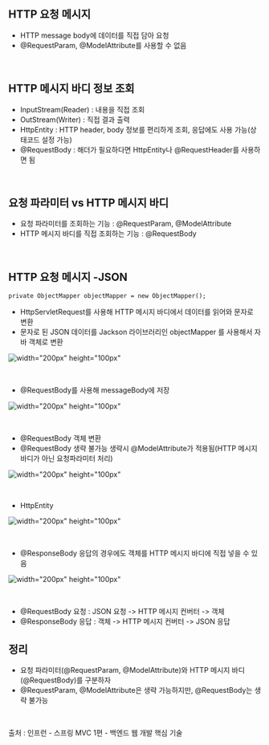 ## **HTTP 요청 메시지**
* HTTP message body에 데이터를 직접 담아 요청  
* @RequestParam, @ModelAttribute를 사용할 수 없음  

</br>

## **HTTP 메시지 바디 정보 조회**
* InputStream(Reader) : 내용을 직접 조회  
* OutStream(Writer) : 직접 결과 출력
* HttpEntity : HTTP header, body 정보를 편리하게 조회, 응답에도 사용 가능(상태코드 설정 가능)  
* @RequestBody : 해더가 필요하다면 HttpEntity나 @RequestHeader를 사용하면 됨

</br>

## **요청 파라미터 vs HTTP 메시지 바디**  
* 요청 파라미터를 조회하는 기능 : @RequestParam, @ModelAttribute  
* HTTP 메시지 바디를 직접 조회하는 기능 : @RequestBody  

</br>

## **HTTP 요청 메시지 -JSON**
```private ObjectMapper objectMapper = new ObjectMapper();```  
* HttpServletRequest를 사용해 HTTP 메시지 바디에서 데이터를 읽어와 문자로 변환  
* 문자로 된 JSON 데이터를 Jackson 라이브러리인 objectMapper 를 사용해서 자바 객체로 변환

 ![width="200px" height="100px"](https://user-images.githubusercontent.com/97818720/162580148-c5de16c6-4ecd-4384-836b-085bcb7f38ad.png)  
 
 </br>
 
 * @RequestBody를 사용해 messageBody에 저장  
 
  ![width="200px" height="100px"](https://user-images.githubusercontent.com/97818720/162580179-6cc760cb-6d73-43a2-af22-bd6cfcf969cb.png)  
  
  </br>
  
  * @RequestBody 객체 변환  
  * @RequestBody 생략 불가능 생략시 @ModelAttribute가 적용됨(HTTP 메시지 바디가 아닌 요청파라미터 처리)
  
  ![width="200px" height="100px"](https://user-images.githubusercontent.com/97818720/162580227-76d38250-8ab7-4e42-af75-c6b30d25048e.png)  
  
  </br>
  
  * HttpEntity  
  
  ![width="200px" height="100px"](https://user-images.githubusercontent.com/97818720/162580314-ec4a807c-32e2-4742-9edc-7a7b0faf016d.png)  
  
  </br>
  
  * @ResponseBody 응답의 경우에도 객체를 HTTP 메시지 바디에 직접 넣을 수 있음  
  
  ![width="200px" height="100px"](https://user-images.githubusercontent.com/97818720/162580375-4ac265e7-13a1-4cea-bcba-5d806bbdde21.png)  
  
  </br>  
  
  * @RequestBody 요청 : JSON 요청 -> HTTP 메시지 컨버터 -> 객체  
  * @ResponseBody 응답 : 객체 -> HTTP 메시지 컨버터 -> JSON 응답  

## **정리**  
* 요청 파라미터(@RequestParam, @ModelAttribute)와 HTTP 메시지 바디(@RequestBody)를 구분하자  
* @RequestParam, @ModelAttribute은 생략 가능하지만, @RequestBody는 생략 불가능  

</br>

출처 : 인프런 - 스프링 MVC 1편 - 백엔드 웹 개발 핵심 기술




